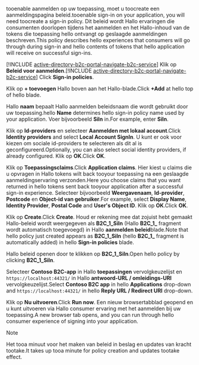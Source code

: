 <span data-ttu-id="17eba-101">tooenable aanmelden op uw toepassing, moet u toocreate een aanmeldingspagina beleid.</span><span class="sxs-lookup"><span data-stu-id="17eba-101">tooenable sign-in on your application, you will need toocreate a sign-in policy.</span></span> <span data-ttu-id="17eba-102">Dit beleid wordt Hallo ervaringen die consumenten doorlopen tijdens het aanmelden en het Hallo-inhoud van de tokens die toepassing hello ontvangt op geslaagde aanmeldingen beschreven.</span><span class="sxs-lookup"><span data-stu-id="17eba-102">This policy describes hello experiences that consumers will go through during sign-in and hello contents of tokens that hello application will receive on successful sign-ins.</span></span>

<span data-ttu-id="17eba-103">[!INCLUDE [active-directory-b2c-portal-navigate-b2c-service](active-directory-b2c-portal-navigate-b2c-service.md)] Klik op **Beleid voor aanmelden**.</span><span class="sxs-lookup"><span data-stu-id="17eba-103">[!INCLUDE [active-directory-b2c-portal-navigate-b2c-service](active-directory-b2c-portal-navigate-b2c-service.md)] Click **Sign-in policies**.</span></span>

<span data-ttu-id="17eba-104">Klik op **+ toevoegen** Hallo boven aan het Hallo-blade.</span><span class="sxs-lookup"><span data-stu-id="17eba-104">Click **+Add** at hello top of hello blade.</span></span>

<span data-ttu-id="17eba-105">Hallo **naam** bepaalt Hallo aanmelden beleidsnaam die wordt gebruikt door uw toepassing.</span><span class="sxs-lookup"><span data-stu-id="17eba-105">hello **Name** determines hello sign-in policy name used by your application.</span></span> <span data-ttu-id="17eba-106">Voer bijvoorbeeld **Siln** in.</span><span class="sxs-lookup"><span data-stu-id="17eba-106">For example, enter **SiIn**.</span></span>

<span data-ttu-id="17eba-107">Klik op **Id-providers** en selecteer **Aanmelden met lokaal account**.</span><span class="sxs-lookup"><span data-stu-id="17eba-107">Click **Identity providers** and select **Local Account SignIn**.</span></span> <span data-ttu-id="17eba-108">U kunt er ook voor kiezen om sociale id-providers te selecteren als dit al is geconfigureerd.</span><span class="sxs-lookup"><span data-stu-id="17eba-108">Optionally, you can also select social identity providers, if already configured.</span></span> <span data-ttu-id="17eba-109">Klik op **OK**.</span><span class="sxs-lookup"><span data-stu-id="17eba-109">Click **OK**.</span></span>

<span data-ttu-id="17eba-110">Klik op **Toepassingsclaims**.</span><span class="sxs-lookup"><span data-stu-id="17eba-110">Click **Application claims**.</span></span> <span data-ttu-id="17eba-111">Hier kiest u claims die u opvragen in Hallo tokens wilt back tooyour toepassing na een geslaagde aanmeldingservaring verzonden.</span><span class="sxs-lookup"><span data-stu-id="17eba-111">Here you choose claims that you want returned in hello tokens sent back tooyour application after a successful sign-in experience.</span></span> <span data-ttu-id="17eba-112">Selecteer bijvoorbeeld **Weergavenaam**, **Id-provider**, **Postcode** en **Object-id van gebruiker**.</span><span class="sxs-lookup"><span data-stu-id="17eba-112">For example, select **Display Name**, **Identity Provider**, **Postal Code**  and **User's Object ID**.</span></span> <span data-ttu-id="17eba-113">Klik op **OK**.</span><span class="sxs-lookup"><span data-stu-id="17eba-113">Click **OK**.</span></span>

<span data-ttu-id="17eba-114">Klik op **Create**.</span><span class="sxs-lookup"><span data-stu-id="17eba-114">Click **Create**.</span></span> <span data-ttu-id="17eba-115">Houd er rekening mee dat zojuist hebt gemaakt Hallo-beleid wordt weergegeven als **B2C_1_SiIn** (Hallo **B2C\_1\_**  fragment wordt automatisch toegevoegd) in Hallo **aanmelden beleid**blade.</span><span class="sxs-lookup"><span data-stu-id="17eba-115">Note that hello policy just created appears as **B2C_1_SiIn** (hello **B2C\_1\_** fragment is automatically added) in hello **Sign-in policies** blade.</span></span>

<span data-ttu-id="17eba-116">Hallo beleid openen door te klikken op **B2C_1_SiIn**.</span><span class="sxs-lookup"><span data-stu-id="17eba-116">Open hello policy by clicking **B2C_1_SiIn**.</span></span>

<span data-ttu-id="17eba-117">Selecteer **Contoso B2C-app** in Hallo **toepassingen** vervolgkeuzelijst en `https://localhost:44321/` in Hallo **antwoord-URL / omleidings-URI** vervolgkeuzelijst.</span><span class="sxs-lookup"><span data-stu-id="17eba-117">Select **Contoso B2C app** in hello **Applications** drop-down and `https://localhost:44321/` in hello **Reply URL / Redirect URI** drop-down.</span></span>

<span data-ttu-id="17eba-118">Klik op **Nu uitvoeren**.</span><span class="sxs-lookup"><span data-stu-id="17eba-118">Click **Run now**.</span></span> <span data-ttu-id="17eba-119">Een nieuw browsertabblad geopend en u kunt uitvoeren via Hallo consumer ervaring met het aanmelden bij uw toepassing.</span><span class="sxs-lookup"><span data-stu-id="17eba-119">A new browser tab opens, and you can run through hello consumer experience of signing into your application.</span></span>

> [!NOTE]
> <span data-ttu-id="17eba-120">Het tooa minuut voor het maken van beleid in beslag en updates van kracht tootake.</span><span class="sxs-lookup"><span data-stu-id="17eba-120">It takes up tooa minute for policy creation and updates tootake effect.</span></span>
>